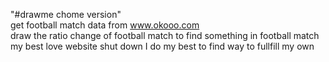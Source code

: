 "#drawme chome version"     
get football match data from www.okooo.com    
draw the ratio change of football match to find something in football match   
my best love website shut down I do my best to find way to fullfill my own 
